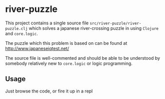 # river-puzzle

This project contains a single source file `src/river-puzzle/river-puzzle.clj`
which solves a japanese river-crossing puzzle in using `Clojure` and `core.logic`.

The puzzle which this problem is based on can be found at http://www.japaneseiqtest.net/

The source file is well-commented and should be able to be understood by somebody
relatively new to `core.logic` or logic programming.

## Usage

Just browse the code, or fire it up in a repl